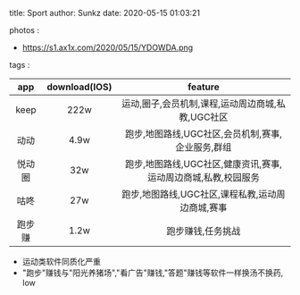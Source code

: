 title: Sport
author: Sunkz
date: 2020-05-15 01:03:21

photos :

- https://s1.ax1x.com/2020/05/15/YDOWDA.png

tags : 

|  app   | download(IOS) |                           feature                            |
| :----: | :-----------: | :----------------------------------------------------------: |
|  keep  |     222w      |      运动,圈子,会员机制,课程,运动周边商城,私教,UGC社区       |
|  动动  |     4.9w      |      跑步,地图路线,UGC社区,会员机制,赛事,企业服务,群组       |
| 悦动圈 |      32w      | 跑步,地图路线,UGC社区,健康资讯,赛事,运动周边商城,私教,校园服务 |
|  咕咚  |      27w      |       跑步,地图路线,UGC社区,课程私教,运动周边商城,赛事       |
| 跑步赚 |     1.2w      |                      跑步赚钱,任务挑战                       |

- 运动类软件同质化严重
- "跑步"赚钱与"阳光养猪场","看广告"赚钱,"答题"赚钱等软件一样换汤不换药, low

